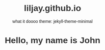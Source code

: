 # liljay.github.io
what it doooo
theme: jekyll-theme-minimal
<html lang="en">
<head>
    <meta charset="UTF-8">
    <meta name="viewport" content="width=device-width, initial-scale=1.0">
    <title>John's Website</title>
    <style>
        body {
            font-family: Arial, sans-serif;
            text-align: center;
            margin-top: 100px;
        }
        h1 {
            color: #333;
        }
    </style>
</head>
<body>
    <h1>Hello, my name is John</h1>
</body>
</html>
